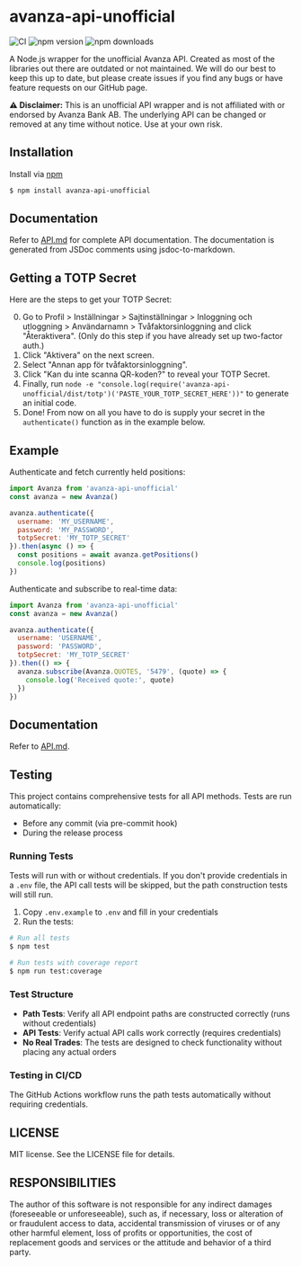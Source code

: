 # avanza-api-unofficial

![CI](https://github.com/prgramed/avanza-api-unofficial/workflows/CI/badge.svg)
![npm version](https://img.shields.io/npm/v/avanza-api-unofficial.svg)
![npm downloads](https://img.shields.io/npm/dm/avanza-api-unofficial.svg)

A Node.js wrapper for the unofficial Avanza API. Created as most of the libraries out there are outdated or not maintained.
We will do our best to keep this up to date, but please create issues if you find any bugs or have feature requests on our GitHub page.

**⚠️ Disclaimer:** This is an unofficial API wrapper and is not affiliated with or endorsed by Avanza Bank AB. The underlying API can be changed or removed at any time without notice. Use at your own risk.

## Installation

Install via [npm](https://www.npmjs.com/package/avanza-api-unofficial)
```bash
$ npm install avanza-api-unofficial
```
## Documentation

Refer to [API.md](./API.md) for complete API documentation. The documentation is generated from JSDoc comments using jsdoc-to-markdown.

## Getting a TOTP Secret

Here are the steps to get your TOTP Secret:

0. Go to Profil > Inställningar > Sajtinställningar > Inloggning och utloggning > Användarnamn > Tvåfaktorsinloggning and click "Återaktivera". (Only do this step if you have already set up two-factor auth.)
1. Click "Aktivera" on the next screen.
2. Select "Annan app för tvåfaktorsinloggning".
3. Click "Kan du inte scanna QR-koden?" to reveal your TOTP Secret.
5. Finally, run `node -e "console.log(require('avanza-api-unofficial/dist/totp')('PASTE_YOUR_TOTP_SECRET_HERE'))"` to generate an initial code.
6. Done! From now on all you have to do is supply your secret in the `authenticate()` function as in the example below.

## Example

Authenticate and fetch currently held positions:

```javascript
import Avanza from 'avanza-api-unofficial'
const avanza = new Avanza()

avanza.authenticate({
  username: 'MY_USERNAME',
  password: 'MY_PASSWORD',
  totpSecret: 'MY_TOTP_SECRET'
}).then(async () => {
  const positions = await avanza.getPositions()
  console.log(positions)
})
```

Authenticate and subscribe to real-time data:

```javascript
import Avanza from 'avanza-api-unofficial'
const avanza = new Avanza()

avanza.authenticate({
  username: 'USERNAME',
  password: 'PASSWORD',
  totpSecret: 'MY_TOTP_SECRET'
}).then(() => {
  avanza.subscribe(Avanza.QUOTES, '5479', (quote) => {
    console.log('Received quote:', quote)
  })
})
```
## Documentation

Refer to [API.md](API.md).

## Testing

This project contains comprehensive tests for all API methods. Tests are run automatically:
- Before any commit (via pre-commit hook)
- During the release process

### Running Tests

Tests will run with or without credentials. If you don't provide credentials in a `.env` file, the API call tests will be skipped, but the path construction tests will still run.

1. Copy `.env.example` to `.env` and fill in your credentials
2. Run the tests:

```bash
# Run all tests
$ npm test

# Run tests with coverage report
$ npm run test:coverage
```

### Test Structure

- **Path Tests**: Verify all API endpoint paths are constructed correctly (runs without credentials)
- **API Tests**: Verify actual API calls work correctly (requires credentials)
- **No Real Trades**: The tests are designed to check functionality without placing any actual orders

### Testing in CI/CD

The GitHub Actions workflow runs the path tests automatically without requiring credentials.
## LICENSE

MIT license. See the LICENSE file for details.

## RESPONSIBILITIES

The author of this software is not responsible for any indirect damages (foreseeable or unforeseeable), such as, if necessary, loss or alteration of or fraudulent access to data, accidental transmission of viruses or of any other harmful element, loss of profits or opportunities, the cost of replacement goods and services or the attitude and behavior of a third party.
